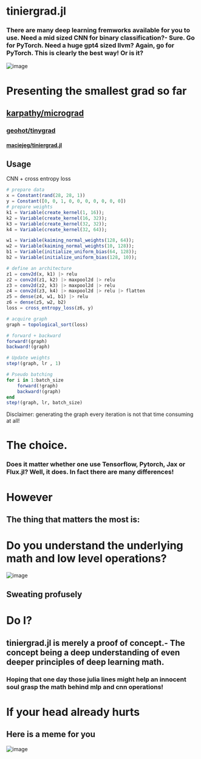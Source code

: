 # tiniergrad.jl
### There are many deep learning fremworks available for you to use. Need a mid sized CNN for binary classification?- Sure. Go for PyTorch. Need a huge gpt4 sized llvm? Again, go for PyTorch. This is clearly the best way! Or is it?
![image](https://drive.google.com/uc?export=view&id=1ut_D_8aPNgm8hcZQbsAO_mKMO4zsEQv8)
# Presenting the smallest grad so far
## [karpathy/micrograd](https://github.com/karpathy/micrograd)

### [geohot/tinygrad](https://github.com/geohot/tinygrad)

#### [maciejeg/tiniergrad.jl](https://github.com/Maciejeg/tiniergrad.jl)
## Usage
CNN + cross entropy loss
```julia
# prepare data
x = Constant(rand(28, 28, 1))
y = Constant([0, 0, 1, 0, 0, 0, 0, 0, 0, 0])
# prepare weights
k1 = Variable(create_kernel(1, 16));
k2 = Variable(create_kernel(16, 32));
k3 = Variable(create_kernel(32, 32));
k4 = Variable(create_kernel(32, 64));

w1 = Variable(kaiming_normal_weights(128, 64));
w2 = Variable(kaiming_normal_weights(10, 128));
b1 = Variable(initialize_uniform_bias(64, 128));
b2 = Variable(initialize_uniform_bias(128, 10));

# define an architecture
z1 = conv2d(x, k1) |> relu
z2 = conv2d(z1, k2) |> maxpool2d |> relu
z3 = conv2d(z2, k3) |> maxpool2d |> relu
z4 = conv2d(z3, k4) |> maxpool2d |> relu |> flatten
z5 = dense(z4, w1, b1) |> relu
z6 = dense(z5, w2, b2)
loss = cross_entropy_loss(z6, y)

# acquire graph
graph = topological_sort(loss)

# forward + backward
forward!(graph)
backward!(graph)

# Update weights
step!(graph, lr , 1)

# Pseudo batching
for i in 1:batch_size
    forward(!graph)
    backward!(graph)
end
step!(graph, lr, batch_size)
```
Disclaimer: generating the graph every iteration is not that time consuming at all!
# The choice.
### Does it matter whether one use Tensorflow, Pytorch, Jax or Flux.jl? Well, it **does**. In fact there are many differences!
# However
## The thing that matters **the most** is:
# **Do you understand the underlying math and low level operations?**
![image](https://drive.google.com/uc?export=view&id=1GKHq7qPVDwBt4oEfveCmW0fE4VLAXew8)
## **Sweating profusely**
# Do I?
## **tiniergrad.jl** is merely a proof of concept.- The concept being a **deep** understanding of even **deeper** principles of **deep** learning math.

### Hoping that one day those julia lines might help an innocent soul grasp the math behind mlp and cnn operations!

# If your head already hurts
## Here is a meme for you
![image](https://drive.google.com/uc?export=view&id=16hcbAkK72-7Ce-BWzyH-c97Wg4rivqx3)
